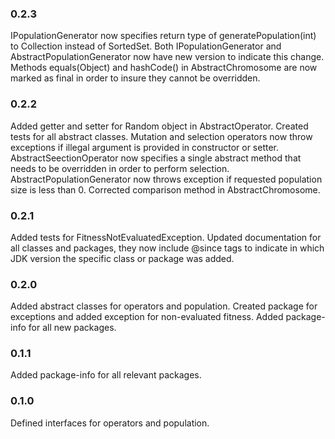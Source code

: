 ### 0.2.3
IPopulationGenerator now specifies return type of generatePopulation(int) to Collection instead of SortedSet.
Both IPopulationGenerator and AbstractPopulationGenerator now have new version to indicate this change. Methods 
equals(Object) and hashCode() in AbstractChromosome are now marked as final in order to insure they cannot be
overridden.

### 0.2.2
Added getter and setter for Random object in AbstractOperator. Created tests for all abstract classes. Mutation and
selection operators now throw exceptions if illegal argument is provided in constructor or setter.
AbstractSeectionOperator now specifies a single abstract method that needs to be overridden in order to perform
selection. AbstractPopulationGenerator now throws exception if requested population size is less than 0. Corrected
comparison method in AbstractChromosome.

### 0.2.1

Added tests for FitnessNotEvaluatedException. Updated documentation for all classes and packages, they now include
@since tags to indicate in which JDK version the specific class or package was added.

### 0.2.0

Added abstract classes for operators and population. Created package for exceptions and added exception for
non-evaluated fitness. Added package-info for all new packages.

### 0.1.1

Added package-info for all relevant packages.

### 0.1.0

Defined interfaces for operators and population.
